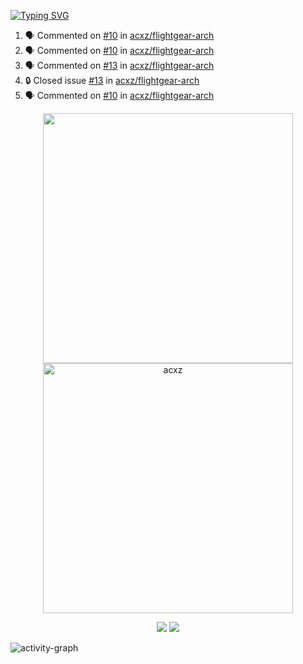 [![Typing SVG](https://readme-typing-svg.herokuapp.com?size=16&color=AFFFA3&multiline=true&height=75&lines=contributing+to+robotics%2Fae%2Fml%2Fgpu;packaging+it+for+archlinux;ricer)](https://git.io/typing-svg)

<!--START_SECTION:activity-->
1. 🗣 Commented on [#10](https://github.com/acxz/flightgear-arch/issues/10#issuecomment-1873081683) in [acxz/flightgear-arch](https://github.com/acxz/flightgear-arch)
2. 🗣 Commented on [#10](https://github.com/acxz/flightgear-arch/issues/10#issuecomment-1872983811) in [acxz/flightgear-arch](https://github.com/acxz/flightgear-arch)
3. 🗣 Commented on [#13](https://github.com/acxz/flightgear-arch/issues/13#issuecomment-1872982902) in [acxz/flightgear-arch](https://github.com/acxz/flightgear-arch)
4. 🔒 Closed issue [#13](https://github.com/acxz/flightgear-arch/issues/13) in [acxz/flightgear-arch](https://github.com/acxz/flightgear-arch)
5. 🗣 Commented on [#10](https://github.com/acxz/flightgear-arch/issues/10#issuecomment-1872679010) in [acxz/flightgear-arch](https://github.com/acxz/flightgear-arch)
<!--END_SECTION:activity-->

<p align="center">
  <img width="400em" src=https://github-readme-stats.vercel.app/api?username=acxz&include_all_commits=true&show_icons=true />
  <img width="400em" src="https://github-readme-streak-stats.herokuapp.com/?user=acxz&" alt="acxz" />
</p>

<p align="center">
  <img src=https://github-readme-stats.vercel.app/api/top-langs/?username=acxz&layout=compact />
  <img src=https://github-profile-trophy.vercel.app/?username=acxz&row=2&column=4 />
</p>

![activity-graph](https://github-readme-activity-graph.vercel.app/graph?username=acxz&bg_color=053c4a&color=ffffff&line=76c533&point=8f2fe1&area=true&hide_border=true&hide_title=true)
